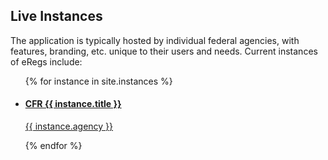 ## Live Instances

The application is typically hosted by individual federal agencies, with
features, branding, etc. unique to their users and needs. Current instances of
eRegs include:

<section>
  <ul class="group">
    {% for instance in site.instances %}
      <li>
        <a href="{{ instance.url }}">
          <h4>CFR {{ instance.title }}</h4>
          <p>{{ instance.agency }}</p>
        </a>
      </li>
    {% endfor %}
  </ul>
</section>
